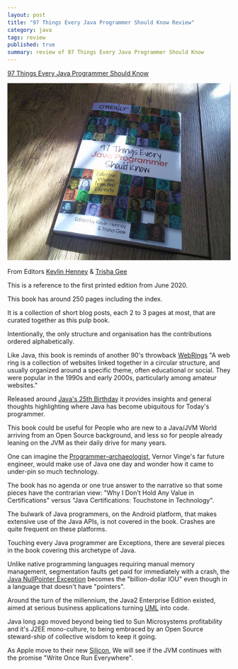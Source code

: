 ```yaml
---
layout: post
title: "97 Things Every Java Programmer Should Know Review"
category: java
tags: review
published: true
summary: review of 97 Things Every Java Programmer Should Know
---
```


[97 Things Every Java Programmer Should Know](https://www.oreilly.com/library/view/97-things-every/9781491952689/)

![97 Things Every Java Programmer Should Know](/public/97-things-java.jpg)

From Editors [Kevlin Henney](https://www.oreilly.com/people/kevlin-henney/) & [Trisha Gee](https://www.oreilly.com/people/trisha-gee/)

This is a reference to the first printed edition from June 2020.

This book has around 250 pages including the index.

It is a collection of short blog posts, each 2 to 3 pages at most, that are curated together as this pulp book.
  
Intentionally, the only structure and organisation has the contributions ordered alphabetically.
 
Like Java, this book is reminds of another 90's throwback [WebRings](https://en.wikipedia.org/wiki/Webring)
"A web ring is a collection of websites linked together in a circular structure, and usually organized around a specific theme, often educational or social. They were popular in the 1990s and early 2000s, particularly among amateur websites."

Released around [Java's 25th Birthday](https://www.youtube.com/watch?v=KA8gI5e16L0) it provides insights and general thoughts highlighting where Java has become ubiquitous for Today's programmer.  

This book could be useful for People who are new to a Java/JVM World arriving from an Open Source background, and less so for people already leaning on the JVM as their daily drive for many years.

One can imagine the [Programmer–archaeologist](https://en.wikipedia.org/wiki/Software_archaeology), Vernor Vinge's far future engineer, would make use of Java one day and wonder how it came to under-pin so much technology.

The book has no agenda or one true answer to the narrative so that some pieces have the contrarian view: "Why I Don’t Hold Any Value in Certifications" versus "Java Certifications: Touchstone in Technology".

The bulwark of Java programmers, on the Android platform, that makes extensive use of the Java APIs, is not covered in the book. Crashes are quite frequent on these platforms.

Touching every Java programmer are Exceptions, there are several pieces in the book covering this archetype of Java.

Unlike native programming languages requiring manual memory management, segmentation faults get paid for immediately with a crash, the [Java NullPointer Exception](https://fosdem.org/2020/schedule/event/npes/) becomes the "billion-dollar IOU" even though in a language that doesn't have "pointers".

Around the turn of the millennium, the Java2 Enterprise Edition existed, aimed at serious business applications turning [UML](https://en.wikipedia.org/wiki/Unified_Modeling_Language) into code.

Java long ago moved beyond being tied to Sun Microsystems profitability and it's J2EE mono-culture, to being embraced by an Open Source steward-ship of collective wisdom to keep it going.

As Apple move to their new [Silicon](https://www.apple.com/newsroom/2020/06/apple-announces-mac-transition-to-apple-silicon/), We will see if the JVM continues with the promise "Write Once Run Everywhere".
